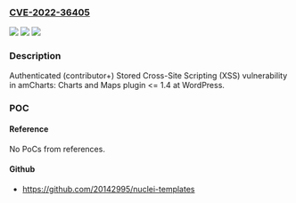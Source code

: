 ### [CVE-2022-36405](https://cve.mitre.org/cgi-bin/cvename.cgi?name=CVE-2022-36405)
![](https://img.shields.io/static/v1?label=Product&message=amCharts%3A%20Charts%20and%20Maps%20(WordPress%20plugin)&color=blue)
![](https://img.shields.io/static/v1?label=Version&message=%3C%3D%201.4%3C%3D%201.4%20&color=brighgreen)
![](https://img.shields.io/static/v1?label=Vulnerability&message=CWE-79%20Cross-site%20Scripting%20(XSS)&color=brighgreen)

### Description

Authenticated (contributor+) Stored Cross-Site Scripting (XSS) vulnerability in amCharts: Charts and Maps plugin <= 1.4 at WordPress.

### POC

#### Reference
No PoCs from references.

#### Github
- https://github.com/20142995/nuclei-templates

